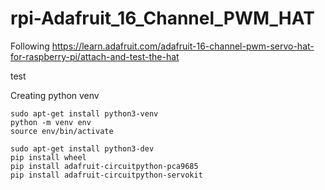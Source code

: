 # rpi-Adafruit_16_Channel_PWM_HAT

Following https://learn.adafruit.com/adafruit-16-channel-pwm-servo-hat-for-raspberry-pi/attach-and-test-the-hat

test


Creating python venv
```x
sudo apt-get install python3-venv
python -m venv env
source env/bin/activate
```

```
sudo apt-get install python3-dev
pip install wheel
pip install adafruit-circuitpython-pca9685
pip install adafruit-circuitpython-servokit
```